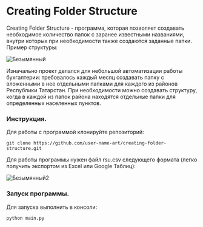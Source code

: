 # Creating Folder Structure


Creating Folder Structure - программа, которая позволяет создавать необходимое количество папок с заранее известными названиями, внутри которых при необходимости также создаются заданные папки. Пример структуры:

![Безымянный](https://user-images.githubusercontent.com/112713337/209954826-62b40c0e-823c-4da2-8558-dd66d0cce856.jpg)

Изначально проект делался для небольшой автоматизации работы бухгалтерии: требовалось каждый месяц создавать папку с вложенными в нее отдельными папками для каждого из районов Республики Татарстан. При необходимости можно создавать структуру, когда в каждой из папок района находятся отдельные папки для определенных населенных пунктов. 


### Инструкция.

Для работы с программой клонируйте репозиторий:
```
git clone https://github.com/user-name-art/creating-folder-structure.git

```
Для работы программы нужен файл rsu.csv следующего формата (легко получить экспортом из Excel или Google Таблиц):

![Безымянный2](https://user-images.githubusercontent.com/112713337/209954974-04399864-4cb7-4bd9-87bd-c0b920ab72ec.jpg)

### Запуск программы.

Для запуска выполнить в консоли:
```
python main.py
```
